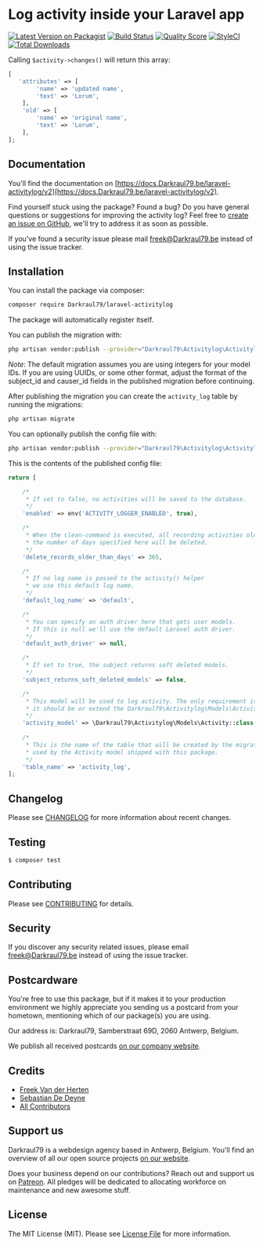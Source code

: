 # Log activity inside your Laravel app

[![Latest Version on Packagist](https://img.shields.io/packagist/v/Darkraul79/laravel-activitylog.svg?style=flat-square)](https://packagist.org/packages/Darkraul79/laravel-activitylog)
[![Build Status](https://img.shields.io/travis/Darkraul79/laravel-activitylog/master.svg?style=flat-square)](https://travis-ci.org/Darkraul79/laravel-activitylog)
[![Quality Score](https://img.shields.io/scrutinizer/g/Darkraul79/laravel-activitylog.svg?style=flat-square)](https://scrutinizer-ci.com/g/Darkraul79/laravel-activitylog)
[![StyleCI](https://styleci.io/repos/61802818/shield)](https://styleci.io/repos/61802818)
[![Total Downloads](https://img.shields.io/packagist/dt/Darkraul79/laravel-activitylog.svg?style=flat-square)](https://packagist.org/packages/Darkraul79/laravel-activitylog)


Calling `$activity->changes()` will return this array:

```php
[
   'attributes' => [
        'name' => 'updated name',
        'text' => 'Lorum',
    ],
    'old' => [
        'name' => 'original name',
        'text' => 'Lorum',
    ],
];
```


## Documentation
You'll find the documentation on [https://docs.Darkraul79.be/laravel-activitylog/v2](https://docs.Darkraul79.be/laravel-activitylog/v2).

Find yourself stuck using the package? Found a bug? Do you have general questions or suggestions for improving the activity log? Feel free to [create an issue on GitHub](https://github.com/Darkraul79/laravel-activitylog/issues), we'll try to address it as soon as possible.

If you've found a security issue please mail [freek@Darkraul79.be](mailto:freek@Darkraul79.be) instead of using the issue tracker.


## Installation

You can install the package via composer:

``` bash
composer require Darkraul79/laravel-activitylog
```

The package will automatically register itself.

You can publish the migration with:
```bash
php artisan vendor:publish --provider="Darkraul79\Activitylog\ActivitylogServiceProvider" --tag="migrations"
```

*Note*: The default migration assumes you are using integers for your model IDs. If you are using UUIDs, or some other format, adjust the format of the subject_id and causer_id fields in the published migration before continuing.

After publishing the migration you can create the `activity_log` table by running the migrations:


```bash
php artisan migrate
```

You can optionally publish the config file with:
```bash
php artisan vendor:publish --provider="Darkraul79\Activitylog\ActivitylogServiceProvider" --tag="config"
```

This is the contents of the published config file:

```php
return [

    /*
     * If set to false, no activities will be saved to the database.
     */
    'enabled' => env('ACTIVITY_LOGGER_ENABLED', true),

    /*
     * When the clean-command is executed, all recording activities older than
     * the number of days specified here will be deleted.
     */
    'delete_records_older_than_days' => 365,

    /*
     * If no log name is passed to the activity() helper
     * we use this default log name.
     */
    'default_log_name' => 'default',

    /*
     * You can specify an auth driver here that gets user models.
     * If this is null we'll use the default Laravel auth driver.
     */
    'default_auth_driver' => null,

    /*
     * If set to true, the subject returns soft deleted models.
     */
    'subject_returns_soft_deleted_models' => false,

    /*
     * This model will be used to log activity. The only requirement is that
     * it should be or extend the Darkraul79\Activitylog\Models\Activity model.
     */
    'activity_model' => \Darkraul79\Activitylog\Models\Activity::class,
    
    /*
     * This is the name of the table that will be created by the migration and
     * used by the Activity model shipped with this package.
     */
    'table_name' => 'activity_log',
];

```

## Changelog

Please see [CHANGELOG](CHANGELOG.md) for more information about recent changes.

## Testing

``` bash
$ composer test
```

## Contributing

Please see [CONTRIBUTING](CONTRIBUTING.md) for details.

## Security

If you discover any security related issues, please email freek@Darkraul79.be instead of using the issue tracker.

## Postcardware

You're free to use this package, but if it makes it to your production environment we highly appreciate you sending us a postcard from your hometown, mentioning which of our package(s) you are using.

Our address is: Darkraul79, Samberstraat 69D, 2060 Antwerp, Belgium.

We publish all received postcards [on our company website](https://Darkraul79.be/en/opensource/postcards).

## Credits

- [Freek Van der Herten](https://github.com/freekmurze)
- [Sebastian De Deyne](https://github.com/sebastiandedeyne)
- [All Contributors](../../contributors)

## Support us

Darkraul79 is a webdesign agency based in Antwerp, Belgium. You'll find an overview of all our open source projects [on our website](https://Darkraul79.be/opensource).

Does your business depend on our contributions? Reach out and support us on [Patreon](https://www.patreon.com/Darkraul79). 
All pledges will be dedicated to allocating workforce on maintenance and new awesome stuff.

## License

The MIT License (MIT). Please see [License File](LICENSE.md) for more information.
